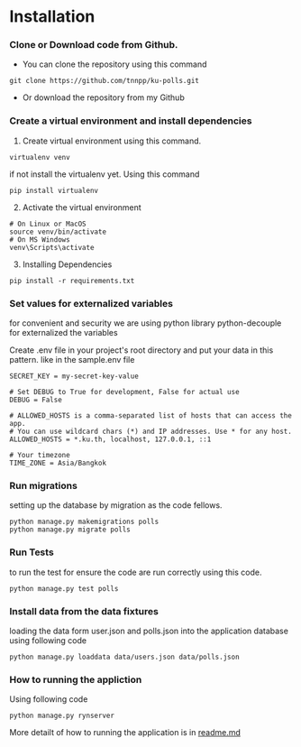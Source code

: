 # Installation
### Clone or Download code from Github.
- You can clone the repository using this command
```
git clone https://github.com/tnnpp/ku-polls.git
```
- Or download the repository from my Github
### Create a virtual environment and install dependencies
1. Create virtual environment using this command.
```
virtualenv venv
```
if not install the virtualenv yet. Using this command 
```
pip install virtualenv
```
2. Activate the virtual environment
```
# On Linux or MacOS
source venv/bin/activate
# On MS Windows
venv\Scripts\activate
```
3. Installing Dependencies
```
pip install -r requirements.txt
```
### Set values for externalized variables
for convenient and security we are using python library python-decouple for externalized the variables

Create .env file in your project's root directory and put your data in this pattern. like in the sample.env file
```
SECRET_KEY = my-secret-key-value

# Set DEBUG to True for development, False for actual use
DEBUG = False

# ALLOWED_HOSTS is a comma-separated list of hosts that can access the app.
# You can use wildcard chars (*) and IP addresses. Use * for any host.
ALLOWED_HOSTS = *.ku.th, localhost, 127.0.0.1, ::1

# Your timezone
TIME_ZONE = Asia/Bangkok
```
### Run migrations
setting up the database by migration as the code fellows.
```
python manage.py makemigrations polls
python manage.py migrate polls
```
### Run Tests
to run the test for ensure the code are run correctly using this code.
```
python manage.py test polls
```
### Install data from the data fixtures
loading the data form user.json and polls.json into the application database using following code
```
python manage.py loaddata data/users.json data/polls.json
```
### How to running the appliction
Using following code
```
python manage.py rynserver
```
More detailt of how to running the application is in [readme.md](https://github.com/tnnpp/ku-polls#readme)
